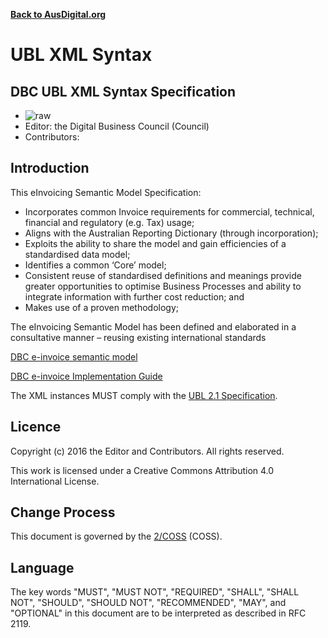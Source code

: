 **[Back to AusDigital.org](http://ausdigital.org/)**

# UBL XML Syntax

## DBC UBL XML Syntax Specification

 * ![raw](http://rfc.unprotocols.org/spec:2/COSS/raw.svg)
 * Editor: the Digital Business Council (Council)
 * Contributors: 

## Introduction

This eInvoicing Semantic Model Specification:

 * Incorporates common Invoice requirements for commercial, technical, financial and regulatory (e.g. Tax) usage;
 * Aligns with the Australian Reporting Dictionary (through incorporation);
 * Exploits the ability to share the model and gain efficiencies of a standardised data model;
 * Identifies a common ‘Core’ model;
 * Consistent reuse of standardised definitions and meanings provide greater opportunities to optimise Business Processes and ability to integrate information with further cost reduction; and
 * Makes use of a proven methodology;
  
The eInvoicing Semantic Model has been defined and elaborated in a consultative manner – reusing existing international standards

[DBC e-invoice semantic model](https://github.com/ausdigital/ausdigital-bill/blob/master/docs/eInvoicing_Semantic_Model_v1.0.pdf)

[DBC e-invoice Implementation Guide](https://github.com/ausdigital/ausdigital-syn-v1/blob/master/docs/eInvoicing_Implementation_Guide_v1.0.pdf) 

The XML instances MUST comply with the [UBL 2.1 Specification](http://docs.oasis-open.org/ubl/UBL-2.1.html).

## Licence

Copyright (c) 2016 the Editor and Contributors. All rights reserved.

This work is licensed under a Creative Commons Attribution 4.0 International License.

## Change Process

This document is governed by the [2/COSS](http://rfc.unprotocols.org/spec:2/COSS/) (COSS).


## Language

The key words "MUST", "MUST NOT", "REQUIRED", "SHALL", "SHALL NOT", "SHOULD", "SHOULD NOT", "RECOMMENDED", "MAY", and "OPTIONAL" in this document are to be interpreted as described in RFC 2119.

